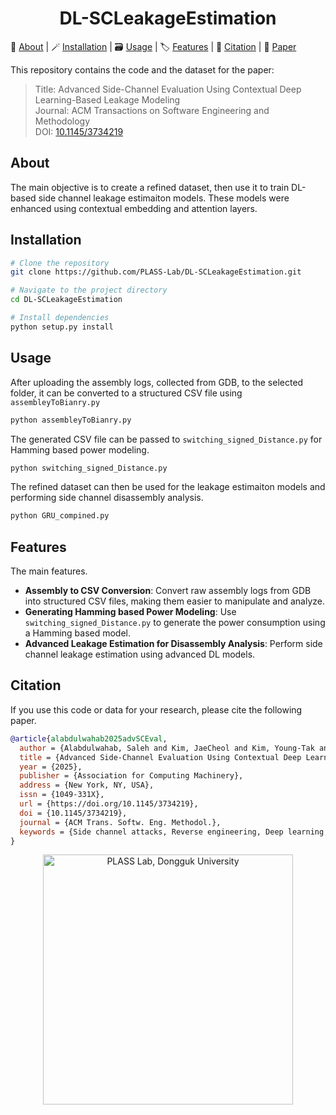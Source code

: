 <h1 align="center"><strong>DL-SCLeakageEstimation</strong></h1>

<p align="left">
  🪪&nbsp;<a href="#about">About</a>
  | 🪄&nbsp;<a href="#Installation">Installation</a>
  | 🗃️&nbsp;<a href="#Usage">Usage</a>
  | 🏷️&nbsp;<a href="#Features">Features</a>
  | 🔗&nbsp;<a href="#citation">Citation</a>
  | 📝&nbsp;<a href="https://doi.org/10.1145/3734219" target="_blank">Paper</a>
</p>

This repository contains the code and the dataset for the paper:
>Title: Advanced Side-Channel Evaluation Using Contextual Deep Learning-Based Leakage Modeling \
>Journal: ACM Transactions on Software Engineering and Methodology \
>DOI: [10.1145/3734219](https://doi.org/10.1145/3734219)

## About
The main objective is to create a refined dataset, then use it to train DL-based side channel leakage estimaiton models. These models were enhanced using contextual embedding and attention layers.

## Installation

```bash
# Clone the repository
git clone https://github.com/PLASS-Lab/DL-SCLeakageEstimation.git

# Navigate to the project directory
cd DL-SCLeakageEstimation

# Install dependencies
python setup.py install
```

## Usage

After uploading the assembly logs, collected from GDB, to the selected folder, it can be converted to a structured CSV file using `assembleyToBianry.py`

```bash
python assembleyToBianry.py
```

The generated CSV file can be passed to `switching_signed_Distance.py` for Hamming based power modeling.

```bash
python switching_signed_Distance.py
```

The refined dataset can then be used for the leakage estimaiton models and performing side channel disassembly analysis.

```bash
python GRU_compined.py
```

## Features

The main features.

- **Assembly to CSV Conversion**: Convert raw assembly logs from GDB into structured CSV files, making them easier to manipulate and analyze.
- **Generating Hamming based Power Modeling**: Use `switching_signed_Distance.py` to generate the power consumption using a Hamming based model.
- **Advanced Leakage Estimation for Disassembly Analysis**: Perform side channel leakage estimation using advanced DL models.

## Citation
If you use this code or data for your research, please cite the following paper.
```bibtex
@article{alabdulwahab2025advSCEval,
  author = {Alabdulwahab, Saleh and Kim, JaeCheol and Kim, Young-Tak and Son, Yunsik},
  title = {Advanced Side-Channel Evaluation Using Contextual Deep Learning-Based Leakage Modeling},
  year = {2025},
  publisher = {Association for Computing Machinery},
  address = {New York, NY, USA},
  issn = {1049-331X},
  url = {https://doi.org/10.1145/3734219},
  doi = {10.1145/3734219},
  journal = {ACM Trans. Softw. Eng. Methodol.},
  keywords = {Side channel attacks, Reverse engineering, Deep learning, Disassemble}
}
```

<p align="center">
  <a href="https://plass.dongguk.edu" target="_blank">
    <img src="https://github.com/sucystem/PLASS/blob/main/logo.png" width="400" alt="PLASS Lab, Dongguk University">
  </a>
</p>



